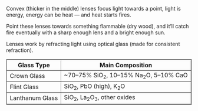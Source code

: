 Convex (thicker in the middle) lenses focus light towards a point, light is energy, energy can be heat — and heat starts fires.

Point these lenses towards something flammable (dry wood), and it’ll catch fire eventually with a sharp enough lens and a bright enough sun.

Lenses work by refracting light using optical glass (made for consistent refraction).

<table border="1">
  <tr>
    <th>Glass Type</th>
    <th>Main Composition</th>
  </tr>
  <tr>
    <td>Crown Glass</td>
    <td>~70–75% SiO<sub>2</sub>, 10–15% Na<sub>2</sub>O, 5–10% CaO</td>
  </tr>
  <tr>
    <td>Flint Glass</td>
    <td>SiO<sub>2</sub>, PbO (high), K<sub>2</sub>O</td>
  </tr>
  <tr>
    <td>Lanthanum Glass</td>
    <td>SiO<sub>2</sub>, La<sub>2</sub>O<sub>3</sub>, other oxides</td>
  </tr>
</table>

<!--html tables are cool-->
